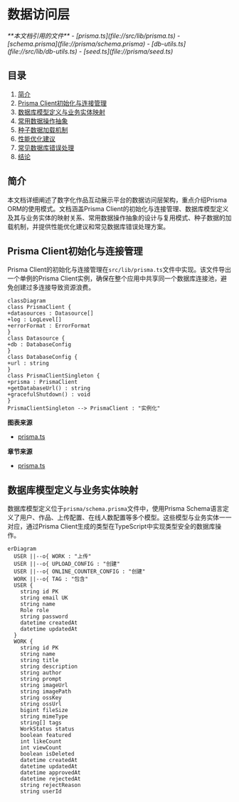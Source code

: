 
# 数据访问层

<cite>
**本文档引用的文件**  
- [prisma.ts](file://src/lib/prisma.ts)
- [schema.prisma](file://prisma/schema.prisma)
- [db-utils.ts](file://src/lib/db-utils.ts)
- [seed.ts](file://prisma/seed.ts)
</cite>

## 目录
1. [简介](#简介)
2. [Prisma Client初始化与连接管理](#prisma-client初始化与连接管理)
3. [数据库模型定义与业务实体映射](#数据库模型定义与业务实体映射)
4. [常用数据操作抽象](#常用数据操作抽象)
5. [种子数据加载机制](#种子数据加载机制)
6. [性能优化建议](#性能优化建议)
7. [常见数据库错误处理](#常见数据库错误处理)
8. [结论](#结论)

## 简介
本文档详细阐述了数字化作品互动展示平台的数据访问层架构，重点介绍Prisma ORM的使用模式。文档涵盖Prisma Client的初始化与连接管理、数据库模型定义及其与业务实体的映射关系、常用数据操作抽象的设计与复用模式、种子数据的加载机制，并提供性能优化建议和常见数据库错误处理方案。

## Prisma Client初始化与连接管理

Prisma Client的初始化与连接管理在`src/lib/prisma.ts`文件中实现。该文件导出一个单例的Prisma Client实例，确保在整个应用中共享同一个数据库连接池，避免创建过多连接导致资源浪费。

```mermaid
classDiagram
class PrismaClient {
+datasources : Datasource[]
+log : LogLevel[]
+errorFormat : ErrorFormat
}
class Datasource {
+db : DatabaseConfig
}
class DatabaseConfig {
+url : string
}
class PrismaClientSingleton {
+prisma : PrismaClient
+getDatabaseUrl() : string
+gracefulShutdown() : void
}
PrismaClientSingleton --> PrismaClient : "实例化"
```

**图表来源**
- [prisma.ts](file://src/lib/prisma.ts#L1-L50)

**章节来源**
- [prisma.ts](file://src/lib/prisma.ts#L1-L50)

## 数据库模型定义与业务实体映射

数据库模型定义位于`prisma/schema.prisma`文件中，使用Prisma Schema语言定义了用户、作品、上传配置、在线人数配置等多个模型。这些模型与业务实体一一对应，通过Prisma Client生成的类型在TypeScript中实现类型安全的数据库操作。

```mermaid
erDiagram
  USER ||--o{ WORK : "上传"
  USER ||--o{ UPLOAD_CONFIG : "创建"
  USER ||--o{ ONLINE_COUNTER_CONFIG : "创建"
  WORK ||--o{ TAG : "包含"
  USER {
    string id PK
    string email UK
    string name
    Role role
    string password
    datetime createdAt
    datetime updatedAt
  }
  WORK {
    string id PK
    string name
    string title
    string description
    string author
    string prompt
    string imageUrl
    string imagePath
    string ossKey
    string ossUrl
    bigint fileSize
    string mimeType
    string[] tags
    WorkStatus status
    boolean featured
    int likeCount
    int viewCount
    boolean isDeleted
    datetime createdAt
    datetime updatedAt
    datetime approvedAt
    datetime rejectedAt
    string rejectReason
    string userId